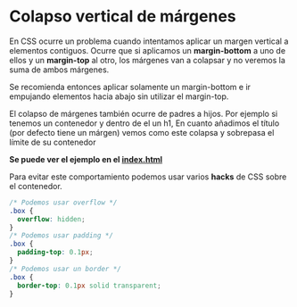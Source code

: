 # Colapso vertical de márgenes

En CSS ocurre un problema cuando intentamos aplicar un margen vertical a elementos contiguos. Ocurre que si aplicamos un **margin-bottom** a uno de ellos y un **margin-top** al otro, los márgenes van a colapsar y no veremos la suma de ambos márgenes.

Se recomienda entonces aplicar solamente un margin-bottom e ir empujando elementos hacia abajo sin utilizar el margin-top.

El colapso de márgenes también ocurre de padres a hijos. Por ejemplo si tenemos un contenedor y dentro de el un h1, En cuanto añadimos el título (por defecto tiene un márgen) vemos como este colapsa y sobrepasa el límite de su contenedor

**Se puede ver el ejemplo en el [index.html](../index.html)**

Para evitar este comportamiento podemos usar varios **hacks** de CSS sobre el contenedor.

```css
/* Podemos usar overflow */
.box {
  overflow: hidden;
}
/* Podemos usar padding */
.box {
  padding-top: 0.1px;
}
/* Podemos usar un border */
.box {
  border-top: 0.1px solid transparent;
}
```
